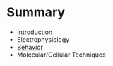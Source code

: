 # Summary

* [Introduction](README.md)
* Electrophysiology
* [Behavior](behavior.md)
* Molecular\/Cellular Techniques

